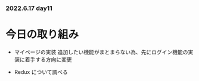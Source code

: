 ### 2022.6.17 day11

# 今日の取り組み

- マイページの実装
  追加したい機能がまとまらない為、先にログイン機能の実装に着手する方向に変更

- Redux について調べる
